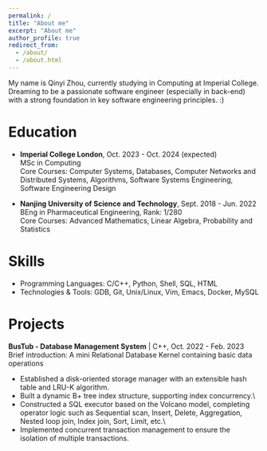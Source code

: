 ```yaml
---
permalink: /
title: "About me"
excerpt: "About me"
author_profile: true
redirect_from: 
  - /about/
  - /about.html
---
```


My name is Qinyi Zhou, currently studying in Computing at Imperial College. Dreaming to be a passionate software engineer (especially in back-end) with a strong foundation in key software engineering principles. :)

Education
======
*    **Imperial College London**, Oct. 2023 - Oct. 2024 (expected)\
MSc in Computing\
Core Courses: Computer Systems, Databases, Computer Networks and Distributed Systems, Algorithms, Software Systems Engineering, Software Engineering Design
  
*    **Nanjing University of Science and Technology**, Sept. 2018 - Jun. 2022\
BEng in Pharmaceutical Engineering, Rank: 1/280\
Core Courses: Advanced Mathematics, Linear Algebra, Probability and Statistics


Skills
======
- Programming Languages: C/C++, Python, Shell, SQL, HTML
- Technologies & Tools: GDB, Git, Unix/Linux, Vim, Emacs, Docker, MySQL


Projects
======
**BusTub - Database Management System** | C++, Oct. 2022 - Feb. 2023\
Brief introduction: A mini Relational Database Kernel containing basic data operations         
- Established a disk-oriented storage manager with an extensible hash table and LRU-K algorithm.
- Built a dynamic B+ tree index structure, supporting index concurrency.\
- Constructed a SQL executor based on the Volcano model, completing operator logic such as Sequential scan, Insert, Delete,        Aggregation, Nested loop join, Index join, Sort, Limit, etc.\
- Implemented concurrent transaction management to ensure the isolation of multiple transactions.


